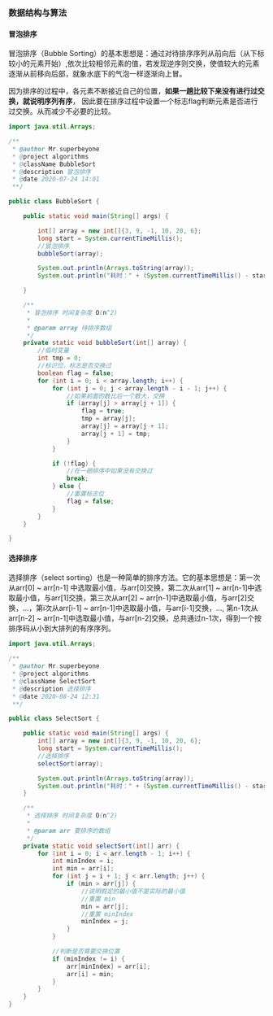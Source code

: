 ### 数据结构与算法

#### 冒泡排序

冒泡排序（Bubble Sorting）的基本思想是：通过对待排序序列从前向后（从下标较小的元素开始）,依次比较相邻元素的值，若发现逆序则交换，使值较大的元素逐渐从前移向后部，就象水底下的气泡一样逐渐向上冒。

因为排序的过程中，各元素不断接近自己的位置，**如果一趟比较下来没有进行过交换，就说明序列有序**， 因此要在排序过程中设置一个标志flag判断元素是否进行过交换。从而减少不必要的比较。

```java
import java.util.Arrays;

/**
 * @author Mr.superbeyone
 * @project algorithms
 * @className BubbleSort
 * @description 冒泡排序
 * @date 2020-07-24 14:01
 **/

public class BubbleSort {

    public static void main(String[] args) {

        int[] array = new int[]{3, 9, -1, 10, 20, 6};
        long start = System.currentTimeMillis();
        //冒泡排序
        bubbleSort(array);

        System.out.println(Arrays.toString(array));
        System.out.println("耗时：" + (System.currentTimeMillis() - start) + " 毫秒");

    }

    /**
     * 冒泡排序 时间复杂度 O(n^2)
     *
     * @param array 待排序数组
     */
    private static void bubbleSort(int[] array) {
        //临时变量
        int tmp = 0;
        //标识位，标志是否交换过
        boolean flag = false;
        for (int i = 0; i < array.length; i++) {
            for (int j = 0; j < array.length - i - 1; j++) {
                //如果前面的数比后一个数大，交换
                if (array[j] > array[j + 1]) {
                    flag = true;
                    tmp = array[j];
                    array[j] = array[j + 1];
                    array[j + 1] = tmp;
                }
            }

            if (!flag) {
                //在一趟排序中如果没有交换过
                break;
            } else {
                //重置标志位
                flag = false;
            }
        }
    }

}
```

#### 选择排序

选择排序（select sorting）也是一种简单的排序方法。它的基本思想是：第一次从arr[0] ~ arr[n-1] 中选取最小值，与arr[0]交换，第二次从arr[1] ~ arr[n-1]中选取最小值，与arr[1]交换，第三次从arr[2] ~ arr[n-1]中选取最小值，与arr[2]交换，…，第i次从arr[i-1] ~ arr[n-1]中选取最小值，与arr[i-1]交换，…, 第n-1次从arr[n-2] ~ arr[n-1]中选取最小值，与arr[n-2]交换，总共通过n-1次，得到一个按排序码从小到大排列的有序序列。


```java
import java.util.Arrays;

/**
 * @author Mr.superbeyone
 * @project algorithms
 * @className SelectSort
 * @description 选择排序
 * @date 2020-08-24 12:31
 **/

public class SelectSort {

    public static void main(String[] args) {
        int[] array = new int[]{3, 9, -1, 10, 20, 6};
        long start = System.currentTimeMillis();
        //选择排序
        selectSort(array);

        System.out.println(Arrays.toString(array));
        System.out.println("耗时：" + (System.currentTimeMillis() - start) + " 毫秒");
    }

    /**
     * 选择排序 时间复杂度 O(n^2)
     *
     * @param arr 要排序的数组
     */
    private static void selectSort(int[] arr) {
        for (int i = 0; i < arr.length - 1; i++) {
            int minIndex = i;
            int min = arr[i];
            for (int j = i + 1; j < arr.length; j++) {
                if (min > arr[j]) {
                    //说明假定的最小值不是实际的最小值
                    //重置 min
                    min = arr[j];
                    //重置 minIndex
                    minIndex = j;
                }
            }

            //判断是否需要交换位置
            if (minIndex != i) {
                arr[minIndex] = arr[i];
                arr[i] = min;
            }
        }
    }
}
```